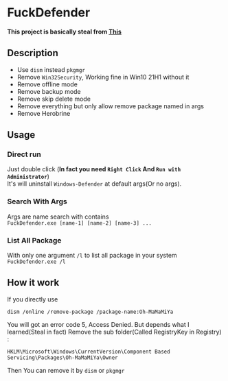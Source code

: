 # FuckDefender

**This project is basically steal from [This](https://github.com/shiitake/win6x_registry_tweak)**

## Description

- Use `dism` instead `pkgmgr`
- Remove `Win32Security`, Working fine in Win10 21H1 without it
- Remove offline mode
- Remove backup mode
- Remove skip delete mode
- Remove everything but only allow remove package named in args
- Remove Herobrine

## Usage

### Direct run

Just double click (**In fact you need `Right Click` And `Run with Administrator`**)  
It's will uninstall `Windows-Defender` at default args(Or no args).

### Search With Args

Args are name search with contains  
```FuckDefender.exe [name-1] [name-2] [name-3] ...```

### List All Package

With only one argument `/l` to list all package in your system  
```FuckDefender.exe /l```

## How it work

If you directly use

```
dism /online /remove-package /package-name:Oh-MaMaMiYa
```

You will got an error code 5, Access Denied. But depends what I learned(Steal in fact) Remove the sub folder(Called RegistryKey in Registry)
:

```
HKLM\Microsoft\Windows\CurrentVersion\Component Based Servicing\Packages\Oh-MaMaMiYa\Owner
```

Then You can remove it by `dism` or `pkgmgr`
